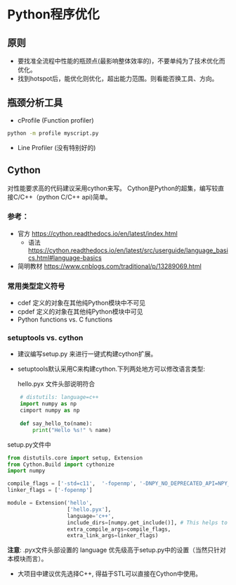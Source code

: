 # Python程序优化
## 原则
* 要找准全流程中性能的瓶颈点(最影响整体效率的)，不要单纯为了技术优化而优化。
* 找到hotspot后，能优化则优化，超出能力范围。则看能否换工具、方向。

## 瓶颈分析工具
* cProfile (Function profiler)
```bash
python -m profile myscript.py
```
* Line Profiler (没有特别好的)

## Cython
对性能要求高的代码建议采用cython来写。
Cython是Python的超集，编写较直接C/C++（python C/C++ api)简单。

### 参考：
* 官方 https://cython.readthedocs.io/en/latest/index.html
  * 语法 https://cython.readthedocs.io/en/latest/src/userguide/language_basics.html#language-basics
* 简明教材 https://www.cnblogs.com/traditional/p/13289069.html

### 常用类型定义符号
* cdef 定义的对象在其他纯Python模块中不可见
* cpdef 定义的对象在其他纯Python模块中可见
* Python functions vs. C functions

### setuptools vs. cython
* 建议编写setup.py 来进行一键式构建cython扩展。
* setuptools默认采用C来构建cython.下列两处地方可以修改语言类型:
  
  hello.pyx 文件头部说明符合
```python
    # distutils: language=c++
    import numpy as np
    cimport numpy as np
    
    def say_hello_to(name):
        print("Hello %s!" % name)
```
setup.py文件中
```python
from distutils.core import setup, Extension
from Cython.Build import cythonize
import numpy

compile_flags = ['-std=c11',  '-fopenmp', '-DNPY_NO_DEPRECATED_API=NPY_1_7_API_VERSION']
linker_flags = ['-fopenmp']

module = Extension('hello',
                   ['hello.pyx'],
                   language='c++',
                   include_dirs=[numpy.get_include()], # This helps to create numpy
                   extra_compile_args=compile_flags,
                   extra_link_args=linker_flags)

```
__注意__: .pyx文件头部设置的 language 优先级高于setup.py中的设置（当然只针对本模块而言）。
  
* 大项目中建议优先选择C++, 得益于STL可以直接在Cython中使用。
